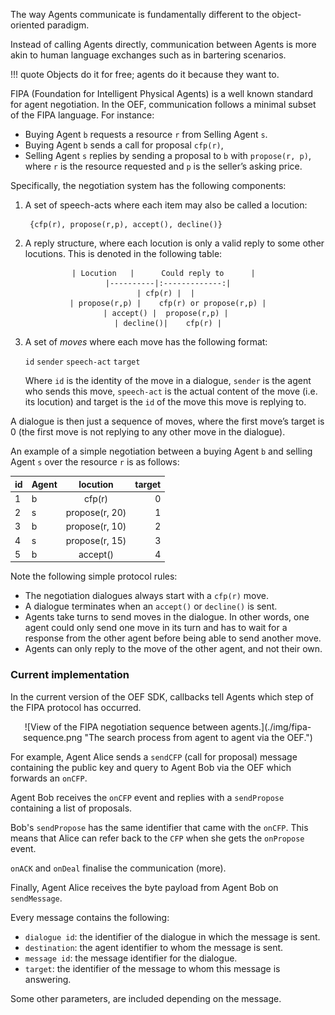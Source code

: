 The way Agents communicate is fundamentally different to the object-oriented paradigm. 

Instead of calling Agents directly, communication between Agents is more akin to human language exchanges such as in bartering scenarios.

!!! quote
	Objects do it for free; agents do it because they want to. 

FIPA (Foundation for Intelligent Physical Agents) is a well known standard for agent negotiation. In the OEF, communication follows a minimal subset of the FIPA language. For instance:

* Buying Agent `b` requests a resource `r` from Selling Agent `s`.
* Buying Agent `b` sends a call for proposal `cfp(r)`,  
* Selling Agent `s` replies by sending a proposal to `b` with `propose(r, p)`, where `r` is the resource requested and `p` is the seller’s asking price. 

Specifically, the negotiation system has the following components: 

1. A set of speech-acts where each item may also be called a locution: 

		{cfp(r), propose(r,p), accept(), decline()}

2. A reply structure, where each locution is only a valid reply to some other locutions. This is denoted in the following table:
<center>



	| Locution   |      Could reply to      |  
	|----------|:-------------:|
	| cfp(r) |  | 
	| propose(r,p) |    cfp(r) or propose(r,p) |
	| accept() |  propose(r,p) | 
	| decline()|    cfp(r) |


</center>


3. A set of *moves* where each move has the following format: 

	`id`	`sender`	`speech-act`	`target`

	Where `id` is the identity of the move in a dialogue, `sender` is the agent who sends this move, `speech-act` is the actual content of the move (i.e. its locution) and target is the `id` of the move this move is replying to. 

A dialogue is then just a sequence of moves, where the first move’s target is 0 (the first move is not replying to any other move in the dialogue).

An example of a simple negotiation between a buying Agent `b` and selling Agent `s` over the resource `r` is as follows: 
<center>



|  id  | Agent |   locution   | target |
| -------- |:-------------| :---------:| -------:|
| 1 | b | cfp(r) | 0 |
| 2 | s | propose(r, 20) | 1 |
| 3 | b | propose(r, 10)  | 2 |
| 4 | s | propose(r, 15) | 3 |
| 5 | b | accept() | 4 |


</center>

Note the following simple protocol rules:

* The negotiation dialogues always start with a `cfp(r)` move.
* A dialogue terminates when an `accept()` or `decline()` is sent. 
* Agents take turns to send moves in the dialogue. In other words, one agent could only send one move in its turn and has to wait for a response from the other agent before being able to send another move.
* Agents can only reply to the move of the other agent, and not their own.

### Current implementation

In the current version of the OEF SDK, callbacks tell Agents which step of the FIPA protocol has occurred.

<center>
![View of the FIPA negotiation sequence between agents.](./img/fipa-sequence.png "The search process from agent to agent via the OEF.")
</center>

For example, Agent Alice sends a `sendCFP` (call for proposal) message containing the public key and query to Agent Bob via the OEF which forwards an `onCFP`.

Agent Bob receives the `onCFP` event and replies with a `sendPropose` containing a list of proposals. 

Bob's `sendPropose` has the same identifier that came with the `onCFP`. This means that Alice can refer back to the `CFP` when she gets the `onPropose` event.

`onACK` and `onDeal` finalise the communication (more).

Finally, Agent Alice receives the byte payload from Agent Bob on `sendMessage`.

Every message contains the following:

* `dialogue id`: the identifier of the dialogue in which the message is sent.
* `destination`: the agent identifier to whom the message is sent.
* `message id`: the message identifier for the dialogue.
* `target`: the identifier of the message to whom this message is answering.

Some other parameters, are included depending on the message.


<br/>
